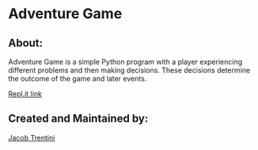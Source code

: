 # Adventure Game

## About:

Adventure Game is a simple Python program with a player experiencing different problems and then making decisions. These decisions determine the outcome of the game 
and later events.

[Repl.it link](https://replit.com/@Squealingfur185/AdventureGame#main.py)

## Created and Maintained by:

[Jacob Trentini](https://github.com/Awesomeplayer165)
